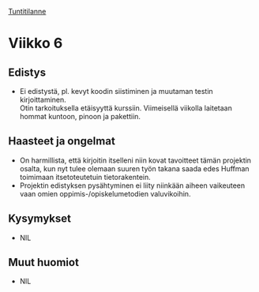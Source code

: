 
[Tuntitilanne](https://github.com/VirtualAkseli/UniBun/blob/master/Documentation/usedhours.md "hours used")

# Viikko 6

## Edistys
- Ei edistystä, pl. kevyt koodin siistiminen ja muutaman testin kirjoittaminen.   
Otin tarkoituksella etäisyyttä kurssiin. Viimeisellä viikolla laitetaan hommat kuntoon, pinoon ja pakettiin.

## Haasteet ja ongelmat
- On harmillista, että kirjoitin itselleni niin kovat tavoitteet tämän projektin osalta, kun nyt tulee olemaan suuren työn takana saada edes Huffman toimimaan itsetoteutetuin tietorakentein.
- Projektin edistyksen pysähtyminen ei liity niinkään aiheen vaikeuteen vaan omien oppimis-/opiskelumetodien valuvikoihin.

## Kysymykset
- NIL

## Muut huomiot
- NIL

